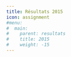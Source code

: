 ```yaml
---
title: Résultats 2015
icon: assignment
#menu:
#  main:
#    parent: resultats
#    title: 2015
#    weight: -15
---
```


